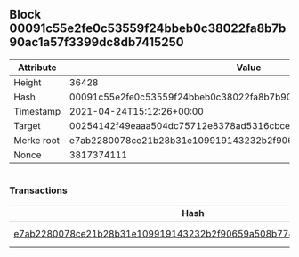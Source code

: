 ## Block 00091c55e2fe0c53559f24bbeb0c38022fa8b7b90ac1a57f3399dc8db7415250

Attribute | Value
--- | ---
Height | 36428
Hash | 00091c55e2fe0c53559f24bbeb0c38022fa8b7b90ac1a57f3399dc8db7415250
Timestamp | 2021-04-24T15:12:26+00:00
Target | 00254142f49eaaa504dc75712e8378ad5316cbcead634704b3734b6271167cc4
Merke root | e7ab2280078ce21b28b31e109919143232b2f90659a508b7743828b0e73ab40a
Nonce | 3817374111

```

```

### Transactions

Hash | Amount
--- | ---
[e7ab2280078ce21b28b31e109919143232b2f90659a508b7743828b0e73ab40a](e7ab2280078ce21b28b31e109919143232b2f90659a508b7743828b0e73ab40a.md) | 10.00000000 SKEPTI 
